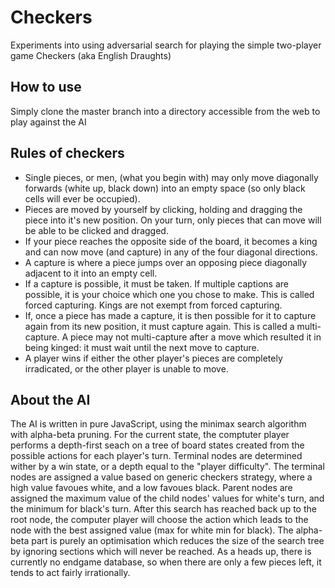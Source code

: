 # Checkers #

Experiments into using adversarial search for playing the simple two-player game Checkers (aka English Draughts)

## How to use ##

Simply clone the master branch into a directory accessible from the web to play against the AI

## Rules of checkers ##


* Single pieces, or men, (what you begin with) may only move diagonally forwards (white up, black down) into an empty space (so only black cells will ever be occupied).
* Pieces are moved by yourself by clicking, holding and dragging the piece into it's new position. On your turn, only pieces that can move will be able to be clicked and dragged.
* If your piece reaches the opposite side of the board, it becomes a king and can now move (and capture) in any of the four diagonal directions.
* A capture is where a piece jumps over an opposing piece diagonally adjacent to it into an empty cell.
* If a capture is possible, it must be taken. If multiple captions are possible, it is your choice which one you chose to make. This is called forced capturing. Kings are not exempt from forced capturing.
* If, once a piece has made a capture, it is then possible for it to capture again from its new position, it must capture again. This is called a multi-capture. A piece may not multi-capture after a move which resulted it in being kinged: it must wait until the next move to capture.
* A player wins if either the other player's pieces are completely irradicated, or the other player is unable to move.


## About the AI ## 

The AI is written in pure JavaScript, using the minimax search algorithm with alpha-beta pruning. For the current state, the comptuter player performs a depth-first seach on a tree of board states created from the possible actions for each player's turn. Terminal nodes are determined wither by a win state, or a depth equal to the "player difficulty". The terminal nodes are assigned a value based on generic checkers strategy, where a high value favoues white, and a low favoues black. Parent nodes are assigned the maximum value of the child nodes' values for white's turn, and the minimum for black's turn. After this search has reached back up to the root node, the computer player will choose the action which leads to the node with the best assigned value (max for white min for black). The alpha-beta part is purely an optimisation which reduces the size of the search tree by ignoring sections which will never be reached. As a heads up, there is currently no endgame database, so when there are only a few pieces left, it tends to act fairly irrationally.

